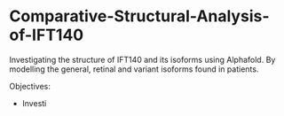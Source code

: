 # Comparative-Structural-Analysis-of-IFT140

Investigating the structure of IFT140 and its isoforms using Alphafold. By modelling the general, retinal and variant isoforms found in patients.

Objectives:
- Investi
